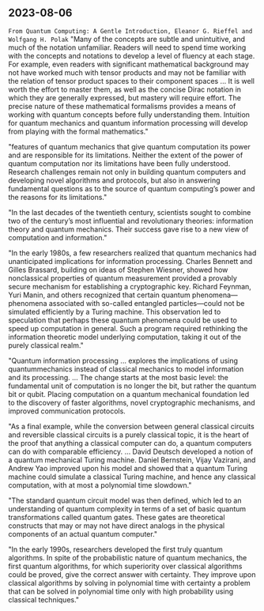 ## 2023-08-06

`From Quantum Computing: A Gentle Introduction, Eleanor G. Rieffel and Wolfgang H. Polak`
"Many of the concepts are subtle and unintuitive, and much of the notation unfamiliar. Readers will need to spend time working with the concepts and notations to develop a level of fluency at each stage. For example, even readers with significant mathematical background may not have worked much with tensor products and may not be familiar with the relation of tensor product spaces to their component spaces ... It is well worth the effort to master them, as well as the concise Dirac notation in which they are generally expressed, but mastery will require effort. The precise nature of these mathematical formalisms provides a means of working with quantum concepts before fully understanding them. Intuition for quantum mechanics and quantum information processing will develop from playing with the formal mathematics."

"features of quantum mechanics that give quantum computation its power and are responsible for its limitations. Neither the extent of the power of quantum computation nor its limitations have been fully understood. Research challenges remain not only in building quantum computers and developing novel algorithms and protocols, but also in answering fundamental questions as to the source of quantum computing’s power and the reasons for its limitations."

"In the last decades of the twentieth century, scientists sought to combine two of the century’s most influential and revolutionary theories: information theory and quantum mechanics. Their success gave rise to a new view of computation and information."

"In the early 1980s, a few researchers realized that quantum mechanics had unanticipated implications for information processing. Charles Bennett and Gilles Brassard, building on ideas of Stephen Wiesner, showed how nonclassical properties of quantum measurement provided a provably secure mechanism for establishing a cryptographic key. Richard Feynman, Yuri Manin, and others recognized that certain quantum phenomena—phenomena associated with so-called entangled particles—could not be simulated efficiently by a Turing machine. This observation led to speculation that perhaps these quantum phenomena could be used to speed up computation in general. Such a program required rethinking the information theoretic model underlying computation, taking it out of the purely classical realm."

"Quantum information processing ... explores the implications of using quantummechanics instead of classical mechanics to model information and its processing. ... The change starts at the most basic level: the fundamental unit of computation is no longer the bit, but rather the quantum bit or qubit. Placing computation on a quantum mechanical foundation led to the discovery of faster algorithms, novel cryptographic mechanisms, and improved communication protocols.

"As a final example, while the conversion between general classical circuits and reversible classical circuits is a purely classical topic, it is the heart of the proof that anything a classical computer can do, a quantum computers can do with comparable efficiency. ... David Deutsch developed a notion of a quantum mechanical Turing machine. Daniel Bernstein, Vijay Vazirani, and Andrew Yao improved upon his model and showed that a quantum Turing machine could simulate a classical Turing machine, and hence any classical computation, with at most a polynomial time slowdown."

"The standard quantum circuit model was then defined, which led to an understanding of quantum complexity in terms of a set of basic quantum transformations called quantum gates. These gates are theoretical constructs that may or may not have direct analogs in the physical components of an actual quantum computer."

"In the early 1990s, researchers developed the first truly quantum algorithms. In spite of the probabilistic nature of quantum mechanics, the first quantum algorithms, for which superiority over classical algorithms could be proved, give the correct answer with certainty. They improve upon classical algorithms by solving in polynomial time with certainty a problem that can be solved in polynomial time only with high probability using classical techniques."

